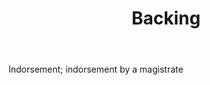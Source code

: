---
title: Backing
permalink: "/definitions/backing.html"
body: Indorsement; indorsement by a magistrate
published_at: '2018-07-07'
layout: post
---